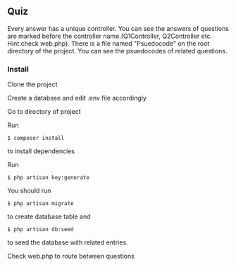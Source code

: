 ## Quiz
Every answer has a unique controller. You can see the answers of questions are marked before the controller name.(Q1Controller, Q2Controller etc. Hint:check web.php). 
There is a file named "Psuedocode" on the root directory of the project. You can see the psuedocodes of related questions.

### Install
Clone the project

Create a database and edit .env file accordingly

Go to directory of project

Run
```
$ composer install
```
to install dependencies

Run
```
$ php artisan key:generate
```

You should run
```
$ php artisan migrate
```
to create database table and
```
$ php artisan db:seed
```
to seed the database with related entries.




Check web.php to route between questions